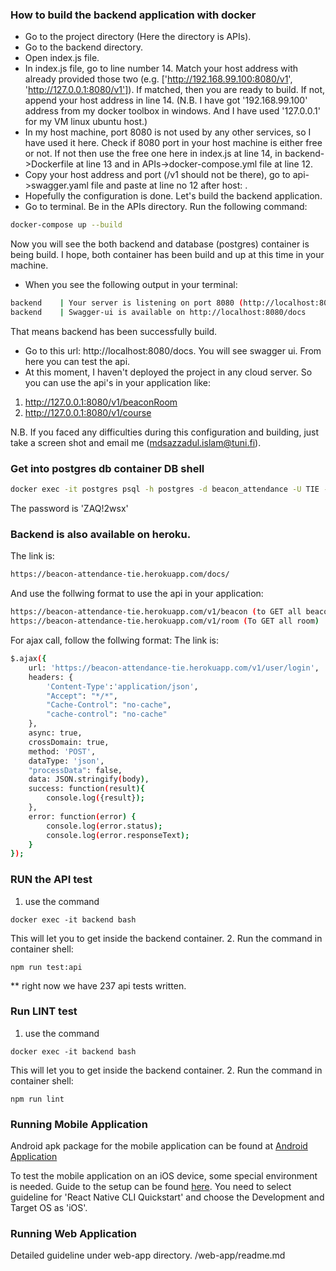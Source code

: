 ### How to build the backend application with docker
* Go to the project directory (Here the directory is APIs).
* Go to the backend directory.
* Open index.js file.
* In index.js file, go to line number 14. Match your host address with already provided those two (e.g. ['http://192.168.99.100:8080/v1', 'http://127.0.0.1:8080/v1']). If matched, then you are ready to build. If not, append your host address in line 14. 
(N.B. I have got '192.168.99.100' address from my docker toolbox in windows. And I have used '127.0.0.1' for my VM linux ubuntu host.)
* In my host machine, port 8080 is not used by any other services, so I have used it here. Check if 8080 port in your host machine is either free or not. If not then use the free one here in index.js at line 14, in backend->Dockerfile at line 13 and in APIs->docker-compose.yml file at line 12.
* Copy your host address and port (/v1 should not be there), go to api->swagger.yaml file and paste at line no 12 after host: .
* Hopefully the configuration is done. Let's build the backend application.
* Go to terminal. Be in the APIs directory. Run the following command:
```bash
docker-compose up --build
```

Now you will see the both backend and database (postgres) container is being build. I hope, both container has been build and up at this time in your machine.
* When you see the following output in your terminal:
```bash
backend    | Your server is listening on port 8080 (http://localhost:8080)
backend    | Swagger-ui is available on http://localhost:8080/docs
```
That means backend has been successfully build.
* Go to this url: http://localhost:8080/docs. You will see swagger ui. From here you can test the api.
* At this moment, I haven't deployed the project in any cloud server. So you can use the api's in your application like:
1. http://127.0.0.1:8080/v1/beaconRoom
2. http://127.0.0.1:8080/v1/course

N.B. If you faced any difficulties during this configuration and building, just take a screen shot and email me (mdsazzadul.islam@tuni.fi).

### Get into postgres db container DB shell
```bash
docker exec -it postgres psql -h postgres -d beacon_attendance -U TIE --password
```
The password is 'ZAQ!2wsx'

### Backend is also available on heroku.
The link is:
```bash
https://beacon-attendance-tie.herokuapp.com/docs/
```
And use the follwing format to use the api in your application:
```bash
https://beacon-attendance-tie.herokuapp.com/v1/beacon (to GET all beacon)
https://beacon-attendance-tie.herokuapp.com/v1/room (To GET all room)
```
For ajax call, follow the follwing format:
The link is:
```bash
$.ajax({
    url: 'https://beacon-attendance-tie.herokuapp.com/v1/user/login',
    headers: {
        'Content-Type':'application/json',
        "Accept": "*/*",
        "Cache-Control": "no-cache",
        "cache-control": "no-cache"
    },
    async: true,
    crossDomain: true,
    method: 'POST',
    dataType: 'json',
    "processData": false,
    data: JSON.stringify(body),
    success: function(result){
        console.log({result});
    },
    error: function(error) {
        console.log(error.status);
        console.log(error.responseText);
    }
});
```

### RUN the API test
1. use the command
```
docker exec -it backend bash
```
This will let you to get inside the backend container.
2. Run the command in container shell:
```
npm run test:api
```
** right now we have 237 api tests written.

### Run LINT test
1. use the command
```
docker exec -it backend bash
```
This will let you to get inside the backend container.
2. Run the command in container shell:
```
npm run lint
```

### Running Mobile Application

Android apk package for the mobile application can be found at [Android Application](https://course-gitlab.tuni.fi/tie-13106-ble_project/ble/tree/master/mobile-app/ble/releases/android)

To test the mobile application on an iOS device, some special environment is needed. Guide to the setup can be found [here](https://reactnative.dev/docs/getting-started). 
You need to select guideline for 'React Native CLI Quickstart' and choose the Development and Target OS as 'iOS'. 

### Running Web Application
Detailed guideline under web-app directory. /web-app/readme.md
